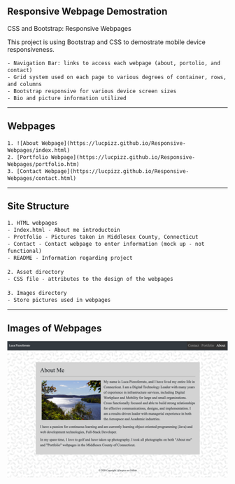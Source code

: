## Responsive Webpage Demostration

CSS and Bootstrap: Responsive Webpages

This project is using Bootstrap and CSS to demostrate mobile device responsiveness.

    - Navigation Bar: links to access each webpage (about, portolio, and contact)
    - Grid system used on each page to various degrees of container, rows, and columns
    - Bootstrap responsive for various device screen sizes
    - Bio and picture information utilized

---

## Webpages

    1. ![About Webpage](https://lucpizz.github.io/Responsive-Webpages/index.html)
    2. [Portfolio Webpage](https://lucpizz.github.io/Responsive-Webpages/portfolio.htm)
    3. [Contact Webpage](https://lucpizz.github.io/Responsive-Webpages/contact.html)

---

## Site Structure

    1. HTML webpages
    - Index.html - About me introductoin
    - Protfolio - Pictures taken in Middlesex County, Connecticut
    - Contact - Contact webpage to enter information (mock up - not functional)
    - README - Information regarding project

    2. Asset directory
    - CSS file - attributes to the design of the webpages

    3. Images directory
    - Store pictures used in webpages

---

## Images of Webpages

![Screenshot of About webpage](./images/About.png)